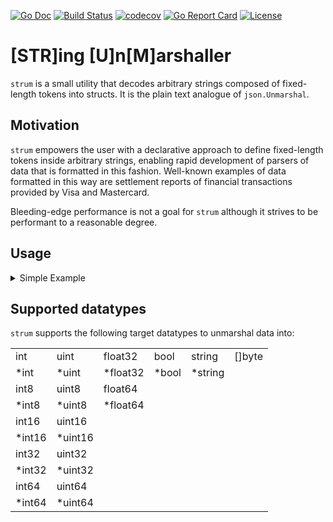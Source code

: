 [![Go Doc](https://img.shields.io/badge/godoc-reference-blue.svg?style=flat-square)](http://godoc.org/github.com/terminalstream/strum)
[![Build Status](https://github.com/terminalstream/strum/actions/workflows/ci.yaml/badge.svg)](https://github.com/terminalstream/strum/actions/workflows/ci.yaml?query=branch%3Amain)
[![codecov](https://codecov.io/gh/terminalstream/strum/graph/badge.svg?token=ECVKQ7J3JZ)](https://codecov.io/gh/terminalstream/strum)
[![Go Report Card](https://goreportcard.com/badge/github.com/terminalstream/strum?style=flat-square)](https://goreportcard.com/report/github.com/llorllale/go-gitlint)
[![License](https://img.shields.io/badge/License-Apache%202.0-blue.svg)](https://raw.githubusercontent.com/terminalstream/strum/main/LICENSE)

# [STR]ing [U]n[M]arshaller

`strum` is a small utility that decodes arbitrary strings composed of fixed-length tokens into
structs. It is the plain text analogue of `json.Unmarshal`.

## Motivation

`strum` empowers the user with a declarative approach to define fixed-length tokens inside
arbitrary strings, enabling rapid development of parsers of data that is formatted in this
fashion. Well-known examples of data formatted in this way are settlement reports of
financial transactions provided by Visa and Mastercard.

Bleeding-edge performance is not a goal for `strum` although it strives to be performant
to a reasonable degree.

## Usage

<details><summary>Simple Example</summary>

```go
package strum

import "fmt"

func ExampleUnmarshal() {
	const data = "BobDolebob.dole@example.com123Grace StreetUnit 123TorontoOntarioM5A1A1true"

	contact := struct {
		FirstName    string `strum:"0,3"`
		LastName     string `strum:"3,7"`
		Email        string `strum:"7,27"`
		StreetNumber int    `strum:"27,30"`
		Street       string `strum:"30,42"`
		Unit         string `strum:"42,50"`
		City         string `strum:"50,57"`
		Province     string `strum:"57,64"`
		PostalCode   string `strum:"64,70"`
		Verified     bool   `strum:"70,74"`
	}{}

	err := Unmarshal(data, &contact)
	if err != nil {
		panic(err)
	}

	fmt.Println(contact.FirstName)
	fmt.Println(contact.LastName)
	fmt.Println(contact.Email)
	fmt.Println(contact.StreetNumber)
	fmt.Println(contact.Street)
	fmt.Println(contact.Unit)
	fmt.Println(contact.City)
	fmt.Println(contact.Province)
	fmt.Println(contact.PostalCode)
	fmt.Println(contact.Verified)

	// Output:
	// Bob
	// Dole
	// bob.dole@example.com
	// 123
	// Grace Street
	// Unit 123
	// Toronto
	// Ontario
	// M5A1A1
	// true
}
```
</details>

## Supported datatypes

`strum` supports the following target datatypes to unmarshal data into:

<table>
  <tr>
    <td>int</td>
    <td>uint</td>
    <td>float32</td>
    <td>bool</td>
    <td>string</td>
    <td>[]byte</td>
  </tr>
  <tr>
    <td>*int</td>
    <td>*uint</td>
    <td>*float32</td>
    <td>*bool</td>
    <td>*string</td>
  </tr>
  <tr>
    <td>int8</td>
    <td>uint8</td>
    <td>float64</td>
    <td></td>
    <td></td>
  </tr>
  <tr>
    <td>*int8</td>
    <td>*uint8</td>
    <td>*float64</td>
    <td></td>
    <td></td>
  </tr>
  <tr>
    <td>int16</td>
    <td>uint16</td>
    <td></td>
    <td></td>
    <td></td>
  </tr>
  <tr>
    <td>*int16</td>
    <td>*uint16</td>
    <td></td>
    <td></td>
    <td></td>
  </tr>
  <tr>
    <td>int32</td>
    <td>uint32</td>
    <td></td>
    <td></td>
    <td></td>
  </tr>
  <tr>
    <td>*int32</td>
    <td>*uint32</td>
    <td></td>
    <td></td>
    <td></td>
  </tr>
  <tr>
    <td>int64</td>
    <td>uint64</td>
    <td></td>
    <td></td>
    <td></td>
  </tr>
  <tr>
    <td>*int64</td>
    <td>*uint64</td>
    <td></td>
    <td></td>
    <td></td>
  </tr>
</table>
